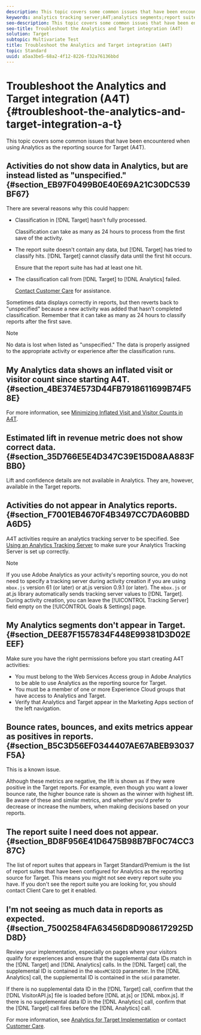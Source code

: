```yaml
---
description: This topic covers some common issues that have been encountered when using Analytics as the reporting source for Target (A4T).
keywords: analytics tracking server;A4T;analytics segments;report suites;incorrect data;orphaned;sdid;VisitorAPI.js;mboxMCSDID;phantom;unspecified
seo-description: This topic covers some common issues that have been encountered when using Analytics as the reporting source for Target (A4T).
seo-title: Troubleshoot the Analytics and Target integration (A4T)
solution: Target
subtopic: Multivariate Test
title: Troubleshoot the Analytics and Target integration (A4T)
topic: Standard
uuid: a5aa3be5-68a2-4f12-8226-f32a76136bbd
---
```


# Troubleshoot the Analytics and Target integration (A4T){#troubleshoot-the-analytics-and-target-integration-a-t}

This topic covers some common issues that have been encountered when using Analytics as the reporting source for Target (A4T).

## Activities do not show data in Analytics, but are instead listed as "unspecified." {#section_EB97F0499B0E40E69A21C30DC539BF67}

There are several reasons why this could happen:

* Classification in [!DNL Target] hasn't fully processed.

  Classification can take as many as 24 hours to process from the first save of the activity. 

* The report suite doesn't contain any data, but [!DNL Target] has tried to classify hits. [!DNL Target] cannot classify data until the first hit occurs.

  Ensure that the report suite has had at least one hit. 

* The classification call from [!DNL Target] to [!DNL Analytics] failed.

  [Contact Customer Care](../../../cmp-resources-and-contact-information.md#reference_ACA3391A00EF467B87930A450050077C) for assistance.

Sometimes data displays correctly in reports, but then reverts back to "unspecified" because a new activity was added that hasn’t completed classification. Remember that it can take as many as 24 hours to classify reports after the first save.

>[!NOTE]
>
>No data is lost when listed as "unspecified." The data is properly assigned to the appropriate activity or experience after the classification runs.

## My Analytics data shows an inflated visit or visitor count since starting A4T. {#section_4BE374E573D44FB7918611699B74F58E}

For more information, see [Minimizing Inflated Visit and Visitor Counts in A4T](../../../c-integrating-target-with-mac/a4t/c-a4t-troubleshooting/minimizing-inflated-visit-and-visitor-counts-a4t.md#concept_A515C2DE126E44B6AD97754C2C6D5235).

## Estimated lift in revenue metric does not show correct data. {#section_35D766E5E4D347C39E15D08AA883FBB0}

Lift and confidence details are not available in Analytics. They are, however, available in the Target reports.

## Activities do not appear in Analytics reports. {#section_F7001EB4670F4B3497CC7DA60BBDA6D5}

A4T activities require an analytics tracking server to be specified. See [Using an Analytics Tracking Server](../../../c-integrating-target-with-mac/a4t/t-analytics-tracking-server.md#task_72077BA7E93C4A65A715A18F32228823) to make sure your Analytics Tracking Server is set up correctly.

>[!NOTE]
>
>If you use Adobe Analytics as your activity's reporting source, you do not need to specify a tracking server during activity creation if you are using `mbox.js` version 61 (or later) or at.js version 0.9.1 (or later). The `mbox.js` or at.js library automatically sends tracking server values to [!DNL Target]. During activity creation, you can leave the [!UICONTROL Tracking Server] field empty on the [!UICONTROL Goals & Settings] page.

## My Analytics segments don't appear in Target. {#section_DEE87F1557834F448E99381D3D02EEEF}

Make sure you have the right permissions before you start creating A4T activities:

* You must belong to the Web Services Access group in Adobe Analytics to be able to use Analytics as the reporting source for Target. 
* You must be a member of one or more Experience Cloud groups that have access to Analytics and Target. 
* Verify that Analytics and Target appear in the Marketing Apps section of the left navigation.

## Bounce rates, bounces, and exits metrics appear as positives in reports. {#section_B5C3D56EF0344407AE67ABEB93037F5A}

This is a known issue.

Although these metrics are negative, the lift is shown as if they were positive in the Target reports. For example, even though you want a lower bounce rate, the higher bounce rate is shown as the winner with highest lift. Be aware of these and similar metrics, and whether you'd prefer to decrease or increase the numbers, when making decisions based on your reports.

## The report suite I need does not appear. {#section_BD8F956E41D6475B98B7BF0C74CC387C}

The list of report suites that appears in Target Standard/Premium is the list of report suites that have been configured for Analytics as the reporting source for Target. This means you might not see every report suite you have. If you don't see the report suite you are looking for, you should contact Client Care to get it enabled.

## I'm not seeing as much data in reports as expected. {#section_75002584FA63456D8D9086172925DD8D}

Review your implementation, especially on pages where your visitors qualify for experiences and ensure that the supplemental data IDs match in the [!DNL Target] and [!DNL Analytics] calls. In the [!DNL Target] call, the supplemental ID is contained in the `mboxMCSDID` parameter. In the [!DNL Analytics] call, the supplemental ID is contained in the `sdid` parameter.

If there is no supplemental data ID in the [!DNL Target] call, confirm that the [!DNL VisitorAPI.js] file is loaded before [!DNL at.js] or [!DNL mbox.js]. If there is no supplemental data ID in the [!DNL Analytics] call, confirm that the [!DNL Target] call fires before the [!DNL Analytics] call.

For more information, see [Analytics for Target Implementation](../../../c-integrating-target-with-mac/a4t/c-a4timplementation.md#concept_CE78750AC2A4487D8ACD9369B3EAC85A) or contact [Customer Care](../../../cmp-resources-and-contact-information.md#reference_ACA3391A00EF467B87930A450050077C). 
